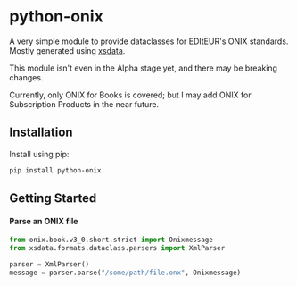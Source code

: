 # python-onix

A very simple module to provide dataclasses for EDItEUR's ONIX standards. Mostly generated using [xsdata](https://github.com/tefra/xsdata).

This module isn't even in the Alpha stage yet, and there may be breaking changes.

Currently, only ONIX for Books is covered; but I may add ONIX for Subscription Products in the near future.

## Installation
Install using pip:
~~~bash
pip install python-onix
~~~

## Getting Started
#### Parse an ONIX file
~~~python
from onix.book.v3_0.short.strict import Onixmessage
from xsdata.formats.dataclass.parsers import XmlParser

parser = XmlParser()
message = parser.parse("/some/path/file.onx", Onixmessage)
~~~